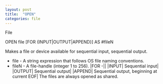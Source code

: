 ```yaml
---
layout: post
title:  "OPEN"
categories: file
---
```

File

OPEN file [FOR {INPUT|OUTPUT|APPEND}] AS #fileN

Makes a file or device available for sequential input, sequential output.


* file - A string expression that follows OS file naming conventions.
* fileN - A file-handle (integer 1 to 256).
|FOR -||
|INPUT| Sequential input|
|OUTPUT| Sequential output|
|APPEND| Sequential output, beginning at current EOF|
The files are always opened as shared.

